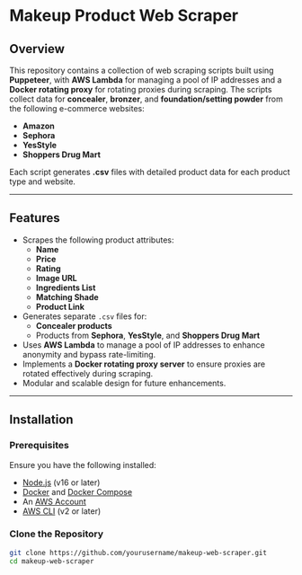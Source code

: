 # **Makeup Product Web Scraper**

## **Overview**
This repository contains a collection of web scraping scripts built using **Puppeteer**, with **AWS Lambda** for managing a pool of IP addresses and a **Docker rotating proxy** for rotating proxies during scraping. The scripts collect data for **concealer**, **bronzer**, and **foundation/setting powder** from the following e-commerce websites:
- **Amazon**
- **Sephora**
- **YesStyle**
- **Shoppers Drug Mart**

Each script generates **.csv** files with detailed product data for each product type and website.

---

## **Features**
- Scrapes the following product attributes:
  - **Name**
  - **Price**
  - **Rating**
  - **Image URL**
  - **Ingredients List**
  - **Matching Shade**
  - **Product Link**
- Generates separate `.csv` files for:
  - **Concealer products**
  - Products from **Sephora**, **YesStyle**, and **Shoppers Drug Mart**
- Uses **AWS Lambda** to manage a pool of IP addresses to enhance anonymity and bypass rate-limiting.
- Implements a **Docker rotating proxy server** to ensure proxies are rotated effectively during scraping.
- Modular and scalable design for future enhancements.

---

## **Installation**

### **Prerequisites**
Ensure you have the following installed:
- [Node.js](https://nodejs.org/) (v16 or later)
- [Docker](https://www.docker.com/) and [Docker Compose](https://docs.docker.com/compose/)
- An [AWS Account](https://aws.amazon.com/)
- [AWS CLI](https://aws.amazon.com/cli/) (v2 or later)

### **Clone the Repository**
```bash
git clone https://github.com/yourusername/makeup-web-scraper.git
cd makeup-web-scraper
